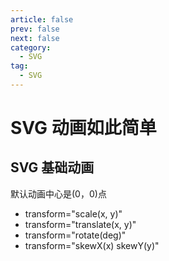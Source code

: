 ```yaml
---
article: false
prev: false
next: false
category:
  - SVG
tag:
  - SVG
---
```


# SVG 动画如此简单

## SVG 基础动画

默认动画中心是(0，0)点

- transform="scale(x, y)"
- transform="translate(x, y)"
- transform="rotate(deg)"
- transform="skewX(x) skewY(y)"
